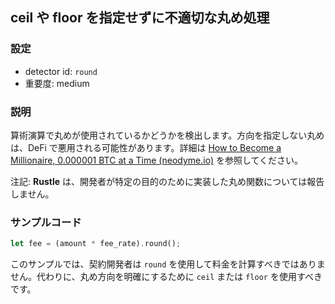 
## ceil や floor を指定せずに不適切な丸め処理

### 設定

* detector id: `round`
* 重要度: medium

### 説明

算術演算で丸めが使用されているかどうかを検出します。方向を指定しない丸めは、DeFi で悪用される可能性があります。詳細は [How to Become a Millionaire, 0.000001 BTC at a Time (neodyme.io)](https://blog.neodyme.io/posts/lending_disclosure/) を参照してください。

注記: **Rustle** は、開発者が特定の目的のために実装した丸め関数については報告しません。

### サンプルコード

```rust
let fee = (amount * fee_rate).round();
```

このサンプルでは、契約開発者は `round` を使用して料金を計算すべきではありません。代わりに、丸め方向を明確にするために `ceil` または `floor` を使用すべきです。
